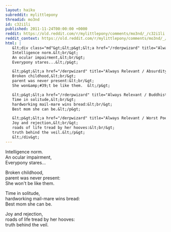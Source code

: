 ```yaml
---
layout: haiku
subreddit: mylittlepony
threadid: mo3nd
id: c32i1li
published: 2011-11-24T00:00:00 +0000
reddit: https://old.reddit.com/r/mylittlepony/comments/mo3nd/_/c32i1li
reddit_context: https://old.reddit.com/r/mylittlepony/comments/mo3nd/_/c32i1li?context=3
html: |
   &lt;div class="md"&gt;&lt;p&gt;&lt;a href="/rderpwizard" title="Always Relevant / Demands Answers In Haiku?? / Paper Bag Princess"&gt;&lt;/a&gt; 
   Intelligence norm.&lt;br/&gt;
   An ocular impairment,&lt;br/&gt;
   Everypony stares...&lt;/p&gt;

   &lt;p&gt;&lt;a href="/derpwizard" title="Always Relevant / Absurdity Prolific / Paper Bag Princess"&gt;&lt;/a&gt; 
   Broken childhood,&lt;br/&gt;
   parent was never present:&lt;br/&gt;
   She won&amp;#39;t be like them.  &lt;/p&gt;

   &lt;p&gt;&lt;a href="/rderpwizard" title="Always Relevant / Buddhist Trading For Sketches? / Paper Bag Princess"&gt;&lt;/a&gt; 
   Time in solitude,&lt;br/&gt;
   hardworking mail-mare wins bread:&lt;br/&gt;
   Best mom she can be.&lt;/p&gt;

   &lt;p&gt;&lt;a href="/derpwizard" title="Always Relevant / Worst Poem Ever Written / Paper Bag Princess"&gt;&lt;/a&gt; 
   Joy and rejection,&lt;br/&gt;
   roads of life tread by her hooves:&lt;br/&gt;
   truth behind the veil.&lt;/p&gt;
   &lt;/div&gt;
---
```


[](/rderpwizard "Always Relevant / Demands Answers In Haiku?? / Paper Bag Princess") 
Intelligence norm.  
An ocular impairment,  
Everypony stares...

[](/derpwizard "Always Relevant / Absurdity Prolific / Paper Bag Princess") 
Broken childhood,  
parent was never present:  
She won't be like them.  

[](/rderpwizard "Always Relevant / Buddhist Trading For Sketches? / Paper Bag Princess") 
Time in solitude,  
hardworking mail-mare wins bread:  
Best mom she can be.

[](/derpwizard "Always Relevant / Worst Poem Ever Written / Paper Bag Princess") 
Joy and rejection,  
roads of life tread by her hooves:  
truth behind the veil.